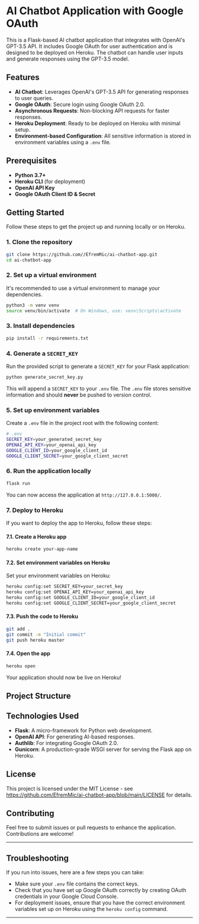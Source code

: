 # AI Chatbot Application with Google OAuth

This is a Flask-based AI chatbot application that integrates with OpenAI's GPT-3.5 API. It includes Google OAuth for user authentication and is designed to be deployed on Heroku. The chatbot can handle user inputs and generate responses using the GPT-3.5 model.

## Features

- **AI Chatbot**: Leverages OpenAI's GPT-3.5 API for generating responses to user queries.
- **Google OAuth**: Secure login using Google OAuth 2.0.
- **Asynchronous Requests**: Non-blocking API requests for faster responses.
- **Heroku Deployment**: Ready to be deployed on Heroku with minimal setup.
- **Environment-based Configuration**: All sensitive information is stored in environment variables using a `.env` file.

## Prerequisites

- **Python 3.7+**
- **Heroku CLI** (for deployment)
- **OpenAI API Key**
- **Google OAuth Client ID & Secret**

## Getting Started

Follow these steps to get the project up and running locally or on Heroku.

### 1. Clone the repository

```bash
git clone https://github.com//EfremMic/ai-chatbot-app.git
cd ai-chatbot-app
```

### 2. Set up a virtual environment

It's recommended to use a virtual environment to manage your dependencies.

```bash
python3 -m venv venv
source venv/bin/activate  # On Windows, use: venv\Scripts\activate
```

### 3. Install dependencies

```bash
pip install -r requirements.txt
```

### 4. Generate a `SECRET_KEY`

Run the provided script to generate a `SECRET_KEY` for your Flask application:

```bash
python generate_secret_key.py
```

This will append a `SECRET_KEY` to your `.env` file. The `.env` file stores sensitive information and should **never** be pushed to version control.

### 5. Set up environment variables

Create a `.env` file in the project root with the following content:

```bash
# .env
SECRET_KEY=your_generated_secret_key
OPENAI_API_KEY=your_openai_api_key
GOOGLE_CLIENT_ID=your_google_client_id
GOOGLE_CLIENT_SECRET=your_google_client_secret
```

### 6. Run the application locally

```bash
flask run
```

You can now access the application at `http://127.0.0.1:5000/`.

### 7. Deploy to Heroku

If you want to deploy the app to Heroku, follow these steps:

#### 7.1. Create a Heroku app

```bash
heroku create your-app-name
```

#### 7.2. Set environment variables on Heroku

Set your environment variables on Heroku:

```bash
heroku config:set SECRET_KEY=your_secret_key
heroku config:set OPENAI_API_KEY=your_openai_api_key
heroku config:set GOOGLE_CLIENT_ID=your_google_client_id
heroku config:set GOOGLE_CLIENT_SECRET=your_google_client_secret
```

#### 7.3. Push the code to Heroku

```bash
git add .
git commit -m "Initial commit"
git push heroku master
```

#### 7.4. Open the app

```bash
heroku open
```

Your application should now be live on Heroku!

## Project Structure

## Technologies Used

- **Flask**: A micro-framework for Python web development.
- **OpenAI API**: For generating AI-based responses.
- **Authlib**: For integrating Google OAuth 2.0.
- **Gunicorn**: A production-grade WSGI server for serving the Flask app on Heroku.

## License

This project is licensed under the MIT License - see https://github.com/EfremMic/ai-chatbot-app/blob/main/LICENSE for details.

## Contributing

Feel free to submit issues or pull requests to enhance the application. Contributions are welcome!

---

## Troubleshooting

If you run into issues, here are a few steps you can take:

- Make sure your `.env` file contains the correct keys.
- Check that you have set up Google OAuth correctly by creating OAuth credentials in your Google Cloud Console.
- For deployment issues, ensure that you have the correct environment variables set up on Heroku using the `heroku config` command.

---
